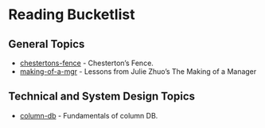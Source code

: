 # Reading Bucketlist

## General Topics

- [chestertons-fence] - Chesterton’s Fence.
- [making-of-a-mgr] - Lessons from Julie Zhuo’s The Making of a Manager

## Technical and System Design Topics

- [column-db] - Fundamentals of column DB.

[chestertons-fence]: https://fs.blog/chestertons-fence/
[column-db]: https://blog.acolyer.org/2018/09/26/the-design-and-implementation-of-modern-column-oriented-database-systems/
[making-of-a-mgr]: https://fellow.app/blog/management/julie-zhuo-the-making-of-a-manager/?v2=1

